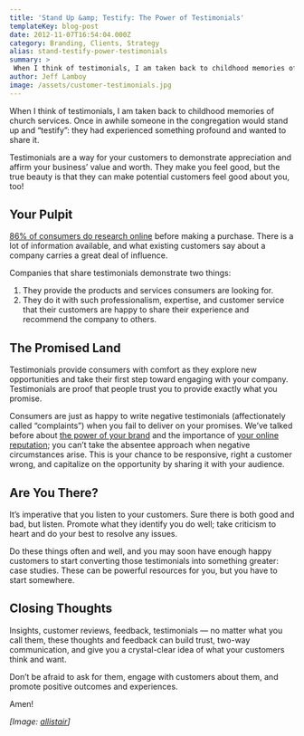```yaml
---
title: 'Stand Up &amp; Testify: The Power of Testimonials'
templateKey: blog-post
date: 2012-11-07T16:54:04.000Z
category: Branding, Clients, Strategy
alias: stand-testify-power-testimonials
summary: > 
 When I think of testimonials, I am taken back to childhood memories of church services. Once in awhile someone in the congregation would stand up and "testify": they had experienced something profound and wanted to share it.
author: Jeff Lamboy
image: /assets/customer-testimonials.jpg
---
```


When I think of testimonials, I am taken back to childhood memories of church services. Once in awhile someone in the congregation would stand up and “testify”: they had experienced something profound and wanted to share it.

Testimonials are a way for your customers to demonstrate appreciation and affirm your business’ value and worth. They make you feel good, but the true beauty is that they can make potential customers feel good about you, too!

Your Pulpit
-----------

[86% of consumers do research online](http://www.inc.com/news/articles/201102/half-of-consumers-combine-search-and-social-media-for-help-buying.html) before making a purchase. There is a lot of information available, and what existing customers say about a company carries a great deal of influence.

Companies that share testimonials demonstrate two things:

1.  They provide the products and services consumers are looking for.
2.  They do it with such professionalism, expertise, and customer service that their customers are happy to share their experience and recommend the company to others.

The Promised Land
-----------------

Testimonials provide consumers with comfort as they explore new opportunities and take their first step toward engaging with your company. Testimonials are proof that people trust you to provide exactly what you promise.

Consumers are just as happy to write negative testimonials (affectionately called “complaints”) when you fail to deliver on your promises. We’ve talked before about [the power of your brand](/blog/10/11/2012/it-s-not-strategy-until-you-brand-it) and the importance of [your online reputation](/blog/10/09/2012/dig-your-own-grave-paid-reviews); you can’t take the absentee approach when negative circumstances arise. This is your chance to be responsive, right a customer wrong, and capitalize on the opportunity by sharing it with your audience.

Are You There?
--------------

It’s imperative that you listen to your customers. Sure there is both good and bad, but listen. Promote what they identify you do well; take criticism to heart and do your best to resolve any issues.

Do these things often and well, and you may soon have enough happy customers to start converting those testimonials into something greater: case studies. These can be powerful resources for you, but you have to start somewhere.

Closing Thoughts
----------------

Insights, customer reviews, feedback, testimonials — no matter what you call them, these thoughts and feedback can build trust, two-way communication, and give you a crystal-clear idea of what your customers think and want.

Don’t be afraid to ask for them, engage with customers about them, and promote positive outcomes and experiences.

Amen!

_\[Image: [allistair](http://www.flickr.com/photos/94215313@N00/7890888070/in/photostream)\]_